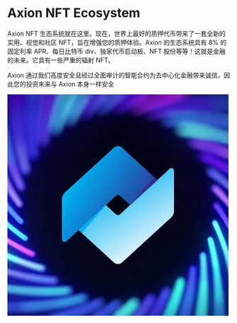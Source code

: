 # Axion NFT Ecosystem

Axion NFT 生态系统就在这里。现在，世界上最好的质押代币带来了一套全新的实用、视觉和社区 NFT，旨在增强您的质押体验。Axion 的生态系统具有 8% 的固定利率 APR、每日比特币 div、独家代币启动板、NFT 股份等等！这就是金融的未来。它具有一些严重的辐射 NFT。

Axion 通过我们高度安全且经过全面审计的智能合约为去中心化金融带来诚信，因此您的投资未来与 Axion 本身一样安全

![nft](unnamed.jpg)
